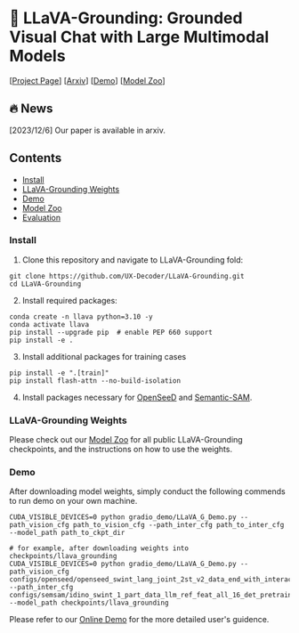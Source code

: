 🌋 LLaVA-Grounding: Grounded Visual Chat with Large Multimodal Models
========

[[Project Page](https://llava-vl.github.io/llava-grounding)] [[Arxiv](https://arxiv.org/abs/2312.02949)]  [[Demo](http://llava-grounding.xyzou.net:6084)]  [[Model Zoo](https://github.com/UX-Decoder/LLaVA-Grounding/blob/main/docs/MODEL_ZOO.md)] 
<!-- [[`Paper`](xxx)] [[`BibTex`](#black_nib-citation)] -->

## :fire: News
[2023/12/6] Our paper is available in arxiv.


## Contents
- [Install](#install)
- [LLaVA-Grounding Weights](#llava-grounding-weights)
- [Demo](#demo)
- [Model Zoo](docs/MODEL_ZOO.md)
- [Evaluation](#evaluation)

### Install
1. Clone this repository and navigate to LLaVA-Grounding fold:
```shell
git clone https://github.com/UX-Decoder/LLaVA-Grounding.git
cd LLaVA-Grounding
```
2. Install required packages:
```
conda create -n llava python=3.10 -y
conda activate llava
pip install --upgrade pip  # enable PEP 660 support
pip install -e .
```

3. Install additional packages for training cases
```
pip install -e ".[train]"
pip install flash-attn --no-build-isolation
```
4. Install packages necessary for [OpenSeeD](https://github.com/IDEA-Research/OpenSeeD) and [Semantic-SAM](https://github.com/UX-Decoder/Semantic-SAM).

### LLaVA-Grounding Weights
Please check out our [Model Zoo](https://github.com/UX-Decoder/LLaVA-Grounding/blob/main/docs/MODEL_ZOO.md) for all public LLaVA-Grounding checkpoints, and the instructions on how to use the weights.
### Demo
After downloading model weights, simply conduct the following commends to run demo on your own machine.
```shell
CUDA_VISIBLE_DEVICES=0 python gradio_demo/LLaVA_G_Demo.py --path_vision_cfg path_to_vision_cfg --path_inter_cfg path_to_inter_cfg --model_path path_to_ckpt_dir

# for example, after downloading weights into checkpoints/llava_grounding
CUDA_VISIBLE_DEVICES=0 python gradio_demo/LLaVA_G_Demo.py --path_vision_cfg configs/openseed/openseed_swint_lang_joint_2st_v2_data_end_with_interaction.yaml --path_inter_cfg configs/semsam/idino_swint_1_part_data_llm_ref_feat_all_16_det_pretrainv1.yaml --model_path checkpoints/llava_grounding
```

Please refer to our [Online Demo](https://llava-grounding.xyzou.net:6084) for the more detailed user's guidence.
